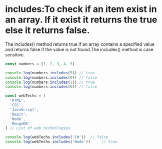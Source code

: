 # includes:To check if an item exist in an array. If it exist it returns the true else it returns false.

The includes() method returns true if an array contains a specified value and returns false if the value is not found.The includes() method is case sensitive.


```js
const numbers = [1, 2, 3, 4, 5]

console.log(numbers.includes(5)) // true
console.log(numbers.includes(0)) // false
console.log(numbers.includes(1)) // true
console.log(numbers.includes(6)) // false

const webTechs = [
  'HTML',
  'CSS',
  'JavaScript',
  'React',
  'Node',
  'MongoDB'
] // List of web technologies

console.log(webTechs.includes('C#'))  // false
console.log(webTechs.includes('Node'))     // true
```
